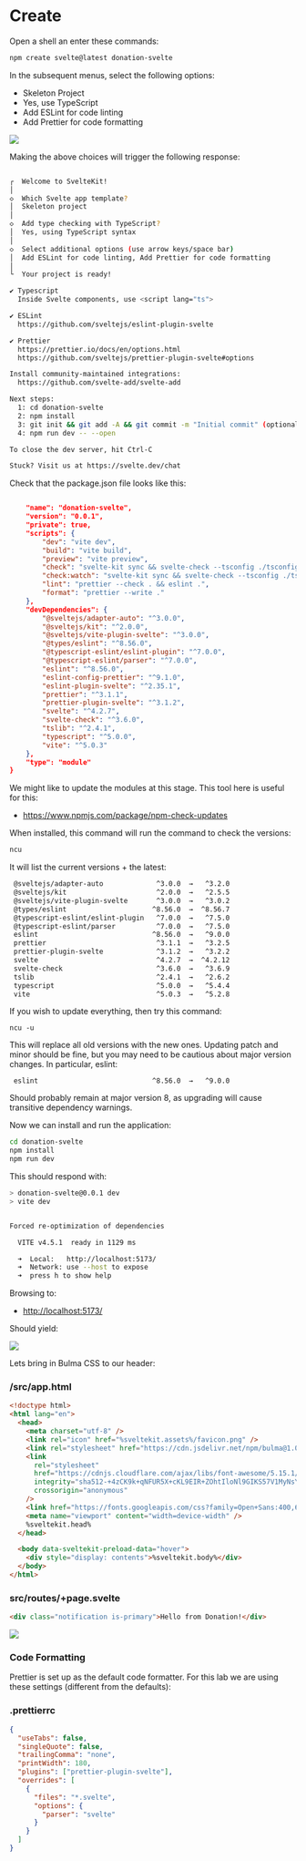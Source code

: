 # Create

Open a shell an enter these commands:

~~~bash
npm create svelte@latest donation-svelte
~~~

In the subsequent menus, select the following options:

- Skeleton Project
- Yes, use TypeScript
- Add ESLint for code linting
- Add Prettier for code formatting

![](img/47.png)

Making the above choices will trigger the following response:

~~~bash

┌  Welcome to SvelteKit!
│
◇  Which Svelte app template?
│  Skeleton project
│
◇  Add type checking with TypeScript?
│  Yes, using TypeScript syntax
│
◇  Select additional options (use arrow keys/space bar)
│  Add ESLint for code linting, Add Prettier for code formatting
│
└  Your project is ready!

✔ Typescript
  Inside Svelte components, use <script lang="ts">

✔ ESLint
  https://github.com/sveltejs/eslint-plugin-svelte

✔ Prettier
  https://prettier.io/docs/en/options.html
  https://github.com/sveltejs/prettier-plugin-svelte#options

Install community-maintained integrations:
  https://github.com/svelte-add/svelte-add

Next steps:
  1: cd donation-svelte
  2: npm install
  3: git init && git add -A && git commit -m "Initial commit" (optional)
  4: npm run dev -- --open

To close the dev server, hit Ctrl-C

Stuck? Visit us at https://svelte.dev/chat
~~~

Check that the package.json file looks like this:

~~~json

	"name": "donation-svelte",
	"version": "0.0.1",
	"private": true,
	"scripts": {
		"dev": "vite dev",
		"build": "vite build",
		"preview": "vite preview",
		"check": "svelte-kit sync && svelte-check --tsconfig ./tsconfig.json",
		"check:watch": "svelte-kit sync && svelte-check --tsconfig ./tsconfig.json --watch",
		"lint": "prettier --check . && eslint .",
		"format": "prettier --write ."
	},
	"devDependencies": {
		"@sveltejs/adapter-auto": "^3.0.0",
		"@sveltejs/kit": "^2.0.0",
		"@sveltejs/vite-plugin-svelte": "^3.0.0",
		"@types/eslint": "^8.56.0",
		"@typescript-eslint/eslint-plugin": "^7.0.0",
		"@typescript-eslint/parser": "^7.0.0",
		"eslint": "^8.56.0",
		"eslint-config-prettier": "^9.1.0",
		"eslint-plugin-svelte": "^2.35.1",
		"prettier": "^3.1.1",
		"prettier-plugin-svelte": "^3.1.2",
		"svelte": "^4.2.7",
		"svelte-check": "^3.6.0",
		"tslib": "^2.4.1",
		"typescript": "^5.0.0",
		"vite": "^5.0.3"
	},
	"type": "module"
}
~~~

We might like to update the modules at this stage. This tool here is useful for this:

- <https://www.npmjs.com/package/npm-check-updates>

When installed, this command will run the command to check the versions:

~~~bash
ncu
~~~

It will list the current versions + the latest:

~~~bash
 @sveltejs/adapter-auto             ^3.0.0  →   ^3.2.0
 @sveltejs/kit                      ^2.0.0  →   ^2.5.5
 @sveltejs/vite-plugin-svelte       ^3.0.0  →   ^3.0.2
 @types/eslint                     ^8.56.0  →  ^8.56.7
 @typescript-eslint/eslint-plugin   ^7.0.0  →   ^7.5.0
 @typescript-eslint/parser          ^7.0.0  →   ^7.5.0
 eslint                            ^8.56.0  →   ^9.0.0
 prettier                           ^3.1.1  →   ^3.2.5
 prettier-plugin-svelte             ^3.1.2  →   ^3.2.2
 svelte                             ^4.2.7  →  ^4.2.12
 svelte-check                       ^3.6.0  →   ^3.6.9
 tslib                              ^2.4.1  →   ^2.6.2
 typescript                         ^5.0.0  →   ^5.4.4
 vite                               ^5.0.3  →   ^5.2.8
~~~

If you wish to update everything, then try this command:

~~~
ncu -u
~~~

This will replace all old versions with the new ones. Updating patch and minor should be fine, but you may need to be cautious about major version changes. In particular, eslint:

~~~
 eslint                            ^8.56.0  →   ^9.0.0
~~~

Should probably remain at major version 8, as upgrading will cause transitive dependency warnings.

Now we can install and run the application:

~~~bash
cd donation-svelte
npm install
npm run dev
~~~

This should respond with:

~~~bash
> donation-svelte@0.0.1 dev
> vite dev


Forced re-optimization of dependencies

  VITE v4.5.1  ready in 1129 ms

  ➜  Local:   http://localhost:5173/
  ➜  Network: use --host to expose
  ➜  press h to show help
~~~

Browsing to:

- <http://localhost:5173/>

Should yield:

![](img/01.png)

Lets bring in Bulma CSS to our header:

### /src/app.html

~~~html
<!doctype html>
<html lang="en">
  <head>
    <meta charset="utf-8" />
    <link rel="icon" href="%sveltekit.assets%/favicon.png" />
    <link rel="stylesheet" href="https://cdn.jsdelivr.net/npm/bulma@1.0.0/css/bulma.min.css" />
    <link
      rel="stylesheet"
      href="https://cdnjs.cloudflare.com/ajax/libs/font-awesome/5.15.1/css/all.min.css"
      integrity="sha512-+4zCK9k+qNFUR5X+cKL9EIR+ZOhtIloNl9GIKS57V1MyNsYpYcUrUeQc9vNfzsWfV28IaLL3i96P9sdNyeRssA=="
      crossorigin="anonymous"
    />
    <link href="https://fonts.googleapis.com/css?family=Open+Sans:400,600,300" rel="stylesheet" type="text/css" />
    <meta name="viewport" content="width=device-width" />
    %sveltekit.head%
  </head>

  <body data-sveltekit-preload-data="hover">
    <div style="display: contents">%sveltekit.body%</div>
  </body>
</html>
~~~

### src/routes/+page.svelte

~~~html
<div class="notification is-primary">Hello from Donation!</div>
~~~

![](img/20.png)

### Code Formatting

Prettier is set up as the default code formatter. For this lab we are using these settings (different from the defaults):

### .prettierrc

~~~json
{
  "useTabs": false,
  "singleQuote": false,
  "trailingComma": "none",
  "printWidth": 180,
  "plugins": ["prettier-plugin-svelte"],
  "overrides": [
    {
      "files": "*.svelte",
      "options": {
        "parser": "svelte"
      }
    }
  ]
}
~~~

